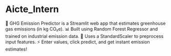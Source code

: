 # Aicte_Intern
🌱 GHG Emission Predictor is a Streamlit web app that estimates greenhouse gas emissions (in kg CO₂e). 📊 Built using Random Forest Regressor and trained on industrial emission data. 🧠 Uses a StandardScaler to preprocess input features. ⚡ Enter values, click predict, and get instant emission estimates!
